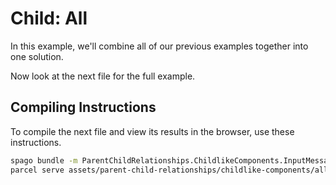 # Child: All

In this example, we'll combine all of our previous examples together into one solution.

Now look at the next file for the full example.

## Compiling Instructions

To compile the next file and view its results in the browser, use these instructions.

```bash
spago bundle -m ParentChildRelationships.ChildlikeComponents.InputMessage -t assets/parent-child-relationships/childlike-components/all.js
parcel serve assets/parent-child-relationships/childlike-components/all.html -o all--parcelified.html --open
```
